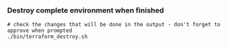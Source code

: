 ### Destroy complete environment when finished

```
# check the changes that will be done in the output - don't forget to approve when prompted
./bin/terraform_destroy.sh
```
